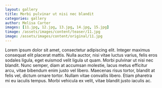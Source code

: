 ```yaml
---
layout: gallery
title: Morbi pulvinar ut nisi nec blandit
categories: gallery
author: Melisa Carter
images: [11.jpg, 12.jpg, 13.jpg, 14.jpg, 15.jpg]
timage: /assets/images/content/teaser/11.jpg
image: /assets/images/content/original/11.jpg
---
```

<p>Lorem ipsum dolor sit amet, consectetur adipiscing elit. Integer maximus consequat
elit placerat mattis. Nulla auctor, nisi vitae luctus varius, felis eros sodales
ligula, eget euismod velit ligula ut quam. Morbi pulvinar ut nisi nec blandit.
Nunc semper, diam at accumsan molestie, lacus metus efficitur arcu, vitae bibendum enim
justo vel libero. Maecenas risus tortor, blandit at felis vel, dictum ornare tortor.
Nullam vitae convallis libero. Etiam pharetra mi eu iaculis tempus. Morbi vehicula ex
velit, vitae blandit justo iaculis ac.</p>
